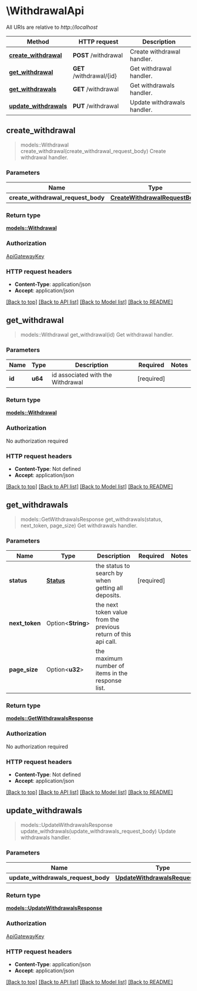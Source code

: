 # \WithdrawalApi

All URIs are relative to *http://localhost*

Method | HTTP request | Description
------------- | ------------- | -------------
[**create_withdrawal**](WithdrawalApi.md#create_withdrawal) | **POST** /withdrawal | Create withdrawal handler.
[**get_withdrawal**](WithdrawalApi.md#get_withdrawal) | **GET** /withdrawal/{id} | Get withdrawal handler.
[**get_withdrawals**](WithdrawalApi.md#get_withdrawals) | **GET** /withdrawal | Get withdrawals handler.
[**update_withdrawals**](WithdrawalApi.md#update_withdrawals) | **PUT** /withdrawal | Update withdrawals handler.



## create_withdrawal

> models::Withdrawal create_withdrawal(create_withdrawal_request_body)
Create withdrawal handler.

### Parameters


Name | Type | Description  | Required | Notes
------------- | ------------- | ------------- | ------------- | -------------
**create_withdrawal_request_body** | [**CreateWithdrawalRequestBody**](CreateWithdrawalRequestBody.md) |  | [required] |

### Return type

[**models::Withdrawal**](Withdrawal.md)

### Authorization

[ApiGatewayKey](../README.md#ApiGatewayKey)

### HTTP request headers

- **Content-Type**: application/json
- **Accept**: application/json

[[Back to top]](#) [[Back to API list]](../README.md#documentation-for-api-endpoints) [[Back to Model list]](../README.md#documentation-for-models) [[Back to README]](../README.md)


## get_withdrawal

> models::Withdrawal get_withdrawal(id)
Get withdrawal handler.

### Parameters


Name | Type | Description  | Required | Notes
------------- | ------------- | ------------- | ------------- | -------------
**id** | **u64** | id associated with the Withdrawal | [required] |

### Return type

[**models::Withdrawal**](Withdrawal.md)

### Authorization

No authorization required

### HTTP request headers

- **Content-Type**: Not defined
- **Accept**: application/json

[[Back to top]](#) [[Back to API list]](../README.md#documentation-for-api-endpoints) [[Back to Model list]](../README.md#documentation-for-models) [[Back to README]](../README.md)


## get_withdrawals

> models::GetWithdrawalsResponse get_withdrawals(status, next_token, page_size)
Get withdrawals handler.

### Parameters


Name | Type | Description  | Required | Notes
------------- | ------------- | ------------- | ------------- | -------------
**status** | [**Status**](.md) | the status to search by when getting all deposits. | [required] |
**next_token** | Option<**String**> | the next token value from the previous return of this api call. |  |
**page_size** | Option<**u32**> | the maximum number of items in the response list. |  |

### Return type

[**models::GetWithdrawalsResponse**](GetWithdrawalsResponse.md)

### Authorization

No authorization required

### HTTP request headers

- **Content-Type**: Not defined
- **Accept**: application/json

[[Back to top]](#) [[Back to API list]](../README.md#documentation-for-api-endpoints) [[Back to Model list]](../README.md#documentation-for-models) [[Back to README]](../README.md)


## update_withdrawals

> models::UpdateWithdrawalsResponse update_withdrawals(update_withdrawals_request_body)
Update withdrawals handler.

### Parameters


Name | Type | Description  | Required | Notes
------------- | ------------- | ------------- | ------------- | -------------
**update_withdrawals_request_body** | [**UpdateWithdrawalsRequestBody**](UpdateWithdrawalsRequestBody.md) |  | [required] |

### Return type

[**models::UpdateWithdrawalsResponse**](UpdateWithdrawalsResponse.md)

### Authorization

[ApiGatewayKey](../README.md#ApiGatewayKey)

### HTTP request headers

- **Content-Type**: application/json
- **Accept**: application/json

[[Back to top]](#) [[Back to API list]](../README.md#documentation-for-api-endpoints) [[Back to Model list]](../README.md#documentation-for-models) [[Back to README]](../README.md)

